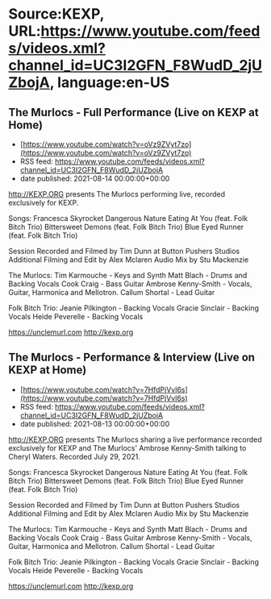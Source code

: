# Source:KEXP, URL:https://www.youtube.com/feeds/videos.xml?channel_id=UC3I2GFN_F8WudD_2jUZbojA, language:en-US

## The Murlocs - Full Performance (Live on KEXP at Home)
 - [https://www.youtube.com/watch?v=oVz9ZVyt7zo](https://www.youtube.com/watch?v=oVz9ZVyt7zo)
 - RSS feed: https://www.youtube.com/feeds/videos.xml?channel_id=UC3I2GFN_F8WudD_2jUZbojA
 - date published: 2021-08-14 00:00:00+00:00

http://KEXP.ORG presents The Murlocs performing live, recorded exclusively for KEXP.

Songs:
Francesca 
Skyrocket
Dangerous Nature
Eating At You (feat. Folk Bitch Trio)
Bittersweet Demons (feat. Folk Bitch Trio)
Blue Eyed Runner (feat. Folk Bitch Trio)

Session Recorded and Filmed by Tim Dunn at Button Pushers Studios
Additional Filming and Edit by Alex Mclaren
Audio Mix by Stu Mackenzie

The Murlocs:
Tim Karmouche - Keys and Synth
Matt Blach - Drums and Backing Vocals
Cook Craig - Bass Guitar
Ambrose Kenny-Smith - Vocals, Guitar, Harmonica and Mellotron.
Callum Shortal - Lead Guitar

Folk Bitch Trio:
Jeanie Pilkington - Backing Vocals
Gracie Sinclair - Backing Vocals
Heide Peverelle - Backing Vocals

https://unclemurl.com
http://kexp.org

## The Murlocs - Performance & Interview (Live on KEXP at Home)
 - [https://www.youtube.com/watch?v=7HfdPjVvl6s](https://www.youtube.com/watch?v=7HfdPjVvl6s)
 - RSS feed: https://www.youtube.com/feeds/videos.xml?channel_id=UC3I2GFN_F8WudD_2jUZbojA
 - date published: 2021-08-13 00:00:00+00:00

http://KEXP.ORG presents The Murlocs sharing a live performance recorded exclusively for KEXP and  The Murlocs' Ambrose Kenny-Smith talking to Cheryl Waters. Recorded July 29, 2021.

Songs:
Francesca 
Skyrocket
Dangerous Nature
Eating At You (feat. Folk Bitch Trio)
Bittersweet Demons (feat. Folk Bitch Trio)
Blue Eyed Runner (feat. Folk Bitch Trio)

Session Recorded and Filmed by Tim Dunn at Button Pushers Studios
Additional Filming and Edit by Alex Mclaren
Audio Mix by Stu Mackenzie

The Murlocs:
Tim Karmouche - Keys and Synth
Matt Blach - Drums and Backing Vocals
Cook Craig - Bass Guitar
Ambrose Kenny-Smith - Vocals, Guitar, Harmonica and Mellotron.
Callum Shortal - Lead Guitar

Folk Bitch Trio:
Jeanie Pilkington - Backing Vocals
Gracie Sinclair - Backing Vocals
Heide Peverelle - Backing Vocals

https://unclemurl.com
http://kexp.org

